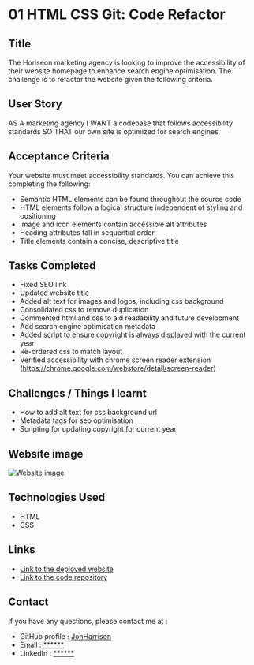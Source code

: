# 01 HTML CSS Git: Code Refactor

## Title

The Horiseon marketing agency is looking to improve the accessibility of their website homepage to enhance search engine optimisation. The challenge is to refactor the website given the following criteria.

## User Story

AS A marketing agency
I WANT a codebase that follows accessibility standards
SO THAT our own site is optimized for search engines

## Acceptance Criteria

Your website must meet accessibility standards. You can achieve this completing the following:

* Semantic HTML elements can be found throughout the source code
* HTML elements follow a logical structure independent of styling and positioning
* Image and icon elements contain accessible alt attributes
* Heading attributes fall in sequential order
* Title elements contain a concise, descriptive title

## Tasks Completed

* Fixed SEO link
* Updated website title
* Added alt text for images and logos, including css background
* Consolidated css to remove duplication
* Commented html and css to aid readability and future development
* Add search engine optimisation metadata
* Added script to ensure copyright is always displayed with the current year
* Re-ordered css to match layout
* Verified accessibility with chrome screen reader extension (https://chrome.google.com/webstore/detail/screen-reader)

## Challenges / Things I learnt

* How to add alt text for css background url
* Metadata tags for seo optimisation
* Scripting for updating copyright for current year

## Website image

![Website image](https://user-images.githubusercontent.com/1043077/197360168-7bc14f2f-dca4-4775-95b1-5f21f0708627.png)

## Technologies Used

- HTML
- CSS

## Links

* [Link to the deployed website](https://jonharrison.github.io/horiseon-website-refactor/)
* [Link to the code repository](https://github.com/JonHarrison/horiseon-website-refactor)

## Contact

If you have any questions, please contact me at :

* GitHub profile : [JonHarrison](https://github.com/JonHarrison)
* Email : [******]()
* LinkedIn : [******]()
